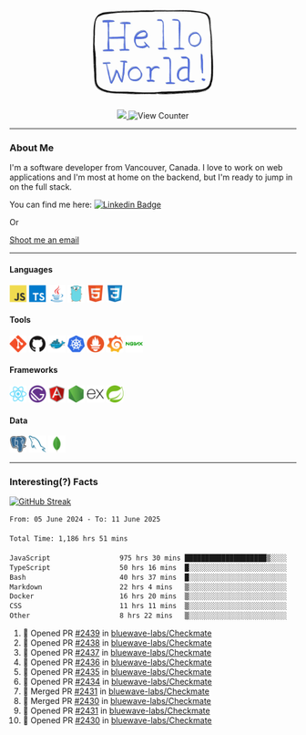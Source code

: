 <div align="center">
    <img src="./img/hello_world.webp" height="200px" width="">
    <div>
        <a href="https://www.linkedin.com/in/ajhollid">
            <img src="https://img.shields.io/badge/LinkedIn-blue"/>
        </a>
        <img src="https://komarev.com/ghpvc/?username=ajhollid&color=yellow" alt="View Counter">
    </div>
</div>

---

### About Me

I'm a software developer from Vancouver, Canada. I love to work on web applications and I'm most at home on the backend, but I'm ready to jump in on the full stack.

You can find me here: [![Linkedin Badge](https://img.shields.io/badge/-ajhollid-blue?style=flat&logo=Linkedin&logoColor=white)](https://www.linkedin.com/in/ajhollid)

Or

[Shoot me an email](mailto:ajhollid@gmail.com)

---

#### Languages

<div>
    <img src="./img/devicons/javascript-original.svg" width=30 height=30 alt="JavaScript">
    <img src="/img/devicons/typescript-original.svg" width=30 height=30 alt="TypeScript">
    <img src="./img/devicons/java-original.svg" width=30 height=30 alt="Java">
    <img src="./img/devicons/go-original.svg" width=30 height=30 alt="Golang">
    <img src="./img/devicons/html5-original.svg" width=30 height=30 alt="HTML 5">
    <img src="./img/devicons/css3-original.svg" width=30 height=30 alt="CSS 3">
</div>

#### Tools

<div>
    <img src="./img/devicons/git-original.svg" width=30 height=30 alt="Git">
    <img src="./img/devicons/github-original.svg" width=30 height=30 alt="Github">
    <img src="./img/devicons/docker-original.svg" width=30 
    height=30 alt="Docker">
    <img src="./img/devicons/kubernetes-original.svg" width=30 height=30 alt="K8">
    <img src="./img/devicons/prometheus-original.svg" width=30 height=30 alt="Prometheus">
    <img src="./img/devicons/grafana-original.svg" width=30 height=30 alt="Grafana">
    <img src="./img/devicons/nginx-original.svg" width=30 height=30 alt="Nginx">
</div>

#### Frameworks

<div>
    <img src="./img/devicons/react-original.svg" width=30 height=30 alt="React">
    <img src="./img/devicons/gatsby-original.svg" width=30 height=30 alt="Gatsby">
    <img src="./img/devicons/angularjs-original.svg" width=30 height=30 alt="AngularJS">
    <img src="./img/devicons/nodejs-original.svg" width=30 height=30 alt="NodeJS">
    <img src="./img/devicons/express-original.svg" width=30 height=30 alt="Express">
    <img src="./img/devicons/spring-original.svg" width=30 height=30 alt="Spring">
</div>

#### Data

<div>
    <img src="./img/devicons/postgresql-original.svg" width=30 height=30 alt="Postgresql">
    <img src="./img/devicons/mysql-original.svg" width=30 height=30 alt="Mysql">
    <img src="./img/devicons/mongodb-original.svg" width=30 height=30 alt="MongoDB">
</div>

---

### Interesting(?) Facts

[![GitHub Streak](http://github-readme-streak-stats.herokuapp.com?user=ajhollid)](https://git.io/streak-stats)

 <!--START_SECTION:waka-->

```txt
From: 05 June 2024 - To: 11 June 2025

Total Time: 1,186 hrs 51 mins

JavaScript                 975 hrs 30 mins ████████████████████▒░░░░   81.62 %
TypeScript                 50 hrs 16 mins  █░░░░░░░░░░░░░░░░░░░░░░░░   04.21 %
Bash                       40 hrs 37 mins  █░░░░░░░░░░░░░░░░░░░░░░░░   03.40 %
Markdown                   22 hrs 4 mins   ▒░░░░░░░░░░░░░░░░░░░░░░░░   01.85 %
Docker                     16 hrs 20 mins  ▒░░░░░░░░░░░░░░░░░░░░░░░░   01.37 %
CSS                        11 hrs 11 mins  ▒░░░░░░░░░░░░░░░░░░░░░░░░   00.94 %
Other                      8 hrs 22 mins   ▒░░░░░░░░░░░░░░░░░░░░░░░░   00.70 %
```

<!--END_SECTION:waka-->


<!--START_SECTION:activity-->
1. 💪 Opened PR [#2439](https://github.com/bluewave-labs/Checkmate/pull/2439) in [bluewave-labs/Checkmate](https://github.com/bluewave-labs/Checkmate)
2. 💪 Opened PR [#2438](https://github.com/bluewave-labs/Checkmate/pull/2438) in [bluewave-labs/Checkmate](https://github.com/bluewave-labs/Checkmate)
3. 💪 Opened PR [#2437](https://github.com/bluewave-labs/Checkmate/pull/2437) in [bluewave-labs/Checkmate](https://github.com/bluewave-labs/Checkmate)
4. 💪 Opened PR [#2436](https://github.com/bluewave-labs/Checkmate/pull/2436) in [bluewave-labs/Checkmate](https://github.com/bluewave-labs/Checkmate)
5. 💪 Opened PR [#2435](https://github.com/bluewave-labs/Checkmate/pull/2435) in [bluewave-labs/Checkmate](https://github.com/bluewave-labs/Checkmate)
6. 💪 Opened PR [#2434](https://github.com/bluewave-labs/Checkmate/pull/2434) in [bluewave-labs/Checkmate](https://github.com/bluewave-labs/Checkmate)
7. 🎉 Merged PR [#2431](https://github.com/bluewave-labs/Checkmate/pull/2431) in [bluewave-labs/Checkmate](https://github.com/bluewave-labs/Checkmate)
8. 🎉 Merged PR [#2430](https://github.com/bluewave-labs/Checkmate/pull/2430) in [bluewave-labs/Checkmate](https://github.com/bluewave-labs/Checkmate)
9. 💪 Opened PR [#2431](https://github.com/bluewave-labs/Checkmate/pull/2431) in [bluewave-labs/Checkmate](https://github.com/bluewave-labs/Checkmate)
10. 💪 Opened PR [#2430](https://github.com/bluewave-labs/Checkmate/pull/2430) in [bluewave-labs/Checkmate](https://github.com/bluewave-labs/Checkmate)
<!--END_SECTION:activity-->
